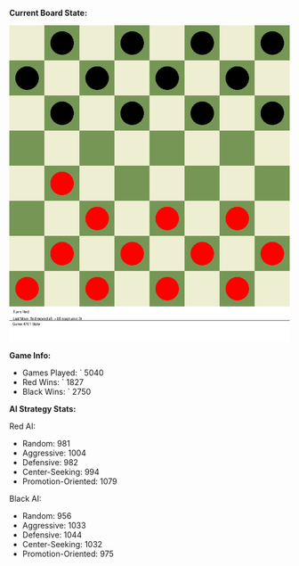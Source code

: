 
**Current Board State:**  
<!-- START_GIF -->
![Checkers Game](./checkers_game.gif)
<!-- END_GIF -->

**Game Info:**  
- Games Played: `<!-- GAMES_PLAYED --> 5040
- Red Wins: `<!-- RED_WINS --> 1827
- Black Wins: `<!-- BLACK_WINS --> 2750

<!-- AI_STATS -->
**AI Strategy Stats:**

Red AI:
- Random: 981
- Aggressive: 1004
- Defensive: 982
- Center-Seeking: 994
- Promotion-Oriented: 1079

Black AI:
- Random: 956
- Aggressive: 1033
- Defensive: 1044
- Center-Seeking: 1032
- Promotion-Oriented: 975
